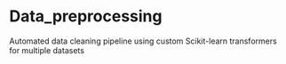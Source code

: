 # Data_preprocessing
Automated data cleaning pipeline using custom Scikit-learn transformers for multiple datasets
